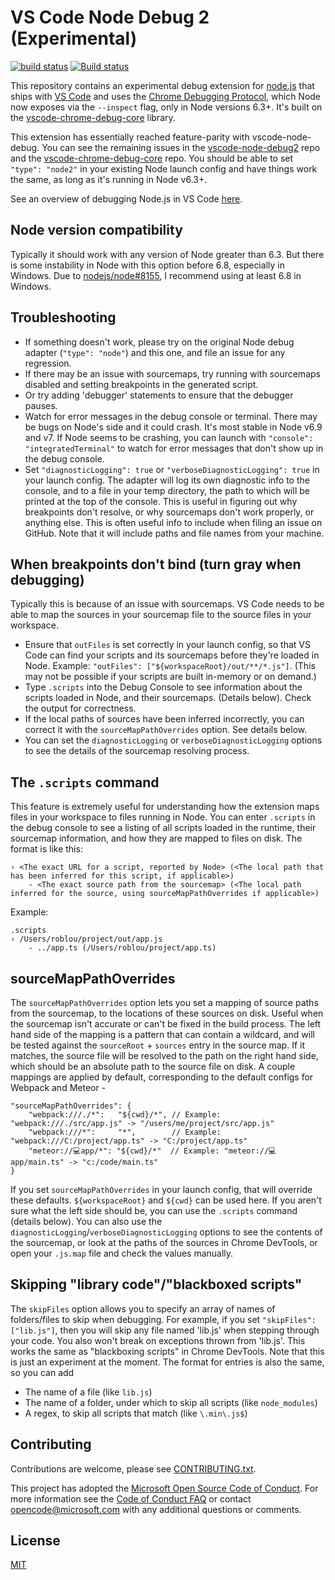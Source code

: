 # VS Code Node Debug 2 (Experimental)
[![build status](https://travis-ci.org/Microsoft/vscode-node-debug2.svg?branch=master)](https://travis-ci.org/Microsoft/vscode-node-debug2)
[![Build status](https://ci.appveyor.com/api/projects/status/qrr2hff3eagw5k05?svg=true)](https://ci.appveyor.com/project/roblourens/vscode-node-debug2)

This repository contains an experimental debug extension for [node.js](https://nodejs.org) that ships with [VS Code](https://code.visualstudio.com) and uses the [Chrome Debugging Protocol](https://chromedevtools.github.io/debugger-protocol-viewer/v8/), which Node now exposes via the `--inspect` flag, only in Node versions 6.3+. It's built on the [vscode-chrome-debug-core](https://github.com/Microsoft/vscode-chrome-debug-core) library.

This extension has essentially reached feature-parity with vscode-node-debug. You can see the remaining issues in the [vscode-node-debug2](https://github.com/Microsoft/vscode-node-debug2/issues) repo and the [vscode-chrome-debug-core](https://github.com/microsoft/vscode-chrome-debug-core/issues) repo. You should be able to set `"type": "node2"` in your existing Node launch config and have things work the same, as long as it's running in Node v6.3+.

See an overview of debugging Node.js in VS Code [here](https://code.visualstudio.com/docs/editor/debugging).

## Node version compatibility
Typically it should work with any version of Node greater than 6.3. But there is some instability in Node with this option before 6.8, especially in Windows. Due to [nodejs/node#8155](https://github.com/nodejs/node/issues/8155), I recommend using at least 6.8 in Windows.

## Troubleshooting
* If something doesn't work, please try on the original Node debug adapter (`"type": "node"`) and this one, and file an issue for any regression.
* If there may be an issue with sourcemaps, try running with sourcemaps disabled and setting breakpoints in the generated script.
* Or try adding 'debugger' statements to ensure that the debugger pauses.
* Watch for error messages in the debug console or terminal. There may be bugs on Node's side and it could crash. It's most stable in Node v6.9 and v7. If Node seems to be crashing, you can launch with `"console": "integratedTerminal"` to watch for error messages that don't show up in the debug console.
* Set `"diagnosticLogging": true` or `"verboseDiagnosticLogging": true` in your launch config. The adapter will log its own diagnostic info to the console, and to a file in your temp directory, the path to which will be printed at the top of the console. This is useful in figuring out why breakpoints don't resolve, or why sourcemaps don't work properly, or anything else. This is often useful info to include when filing an issue on GitHub. Note that it will include paths and file names from your machine.

## When breakpoints don't bind (turn gray when debugging)
Typically this is because of an issue with sourcemaps. VS Code needs to be able to map the sources in your sourcemap file to the source files in your workspace.
* Ensure that `outFiles` is set correctly in your launch config, so that VS Code can find your scripts and its sourcemaps before they're loaded in Node. Example: `"outFiles": ["${workspaceRoot}/out/**/*.js"]`. (This may not be possible if your scripts are built in-memory or on demand.)
* Type `.scripts` into the Debug Console to see information about the scripts loaded in Node, and their sourcemaps. (Details below). Check the output for correctness.
* If the local paths of sources have been inferred incorrectly, you can correct it with the `sourceMapPathOverrides` option. See details below.
* You can set the `diagnosticLogging` or `verboseDiagnosticLogging` options to see the details of the sourcemap resolving process.

## The `.scripts` command
This feature is extremely useful for understanding how the extension maps files in your workspace to files running in Node. You can enter `.scripts` in the debug console to see a listing of all scripts loaded in the runtime, their sourcemap information, and how they are mapped to files on disk. The format is like this:

```
› <The exact URL for a script, reported by Node> (<The local path that has been inferred for this script, if applicable>)
    - <The exact source path from the sourcemap> (<The local path inferred for the source, using sourceMapPathOverrides if applicable>)
```

Example:
```
.scripts
› /Users/roblou/project/out/app.js
    - ../app.ts (/Users/roblou/project/app.ts)
```

## sourceMapPathOverrides
The `sourceMapPathOverrides` option lets you set a mapping of source paths from the sourcemap, to the locations of these sources on disk. Useful when the sourcemap isn't accurate or can't be fixed in the build process. The left hand side of the mapping is a pattern that can contain a wildcard, and will be tested against the `sourceRoot` + `sources` entry in the source map. If it matches, the source file will be resolved to the path on the right hand side, which should be an absolute path to the source file on disk. A couple mappings are applied by default, corresponding to the default configs for Webpack and Meteor -
```
"sourceMapPathOverrides": {
    "webpack:///./*":   "${cwd}/*", // Example: "webpack:///./src/app.js" -> "/users/me/project/src/app.js"
    "webpack:///*":     "*",        // Example: "webpack:///C:/project/app.ts" -> "C:/project/app.ts"
    "meteor://💻app/*": "${cwd}/*"  // Example: "meteor://💻app/main.ts" -> "c:/code/main.ts"
}
```
If you set `sourceMapPathOverrides` in your launch config, that will override these defaults. `${workspaceRoot}` and `${cwd}` can be used here. If you aren't sure what the left side should be, you can use the `.scripts` command (details below). You can also use the `diagnosticLogging`/`verboseDiagnosticLogging` options to see the contents of the sourcemap, or look at the paths of the sources in Chrome DevTools, or open your `.js.map` file and check the values manually.

## Skipping "library code"/"blackboxed scripts"
The `skipFiles` option allows you to specify an array of names of folders/files to skip when debugging. For example, if you set `"skipFiles": ["lib.js"]`, then you will skip any file named 'lib.js' when stepping through your code. You also won't break on exceptions thrown from 'lib.js'. This works the same as "blackboxing scripts" in Chrome DevTools. Note that this is just an experiment at the moment. The format for entries is also the same, so you can add
  * The name of a file (like `lib.js`)
  * The name of a folder, under which to skip all scripts (like `node_modules`)
  * A regex, to skip all scripts that match (like `\.min\.js$`)

## Contributing
Contributions are welcome, please see [CONTRIBUTING.txt](CONTRIBUTING.txt).

This project has adopted the [Microsoft Open Source Code of Conduct](https://opensource.microsoft.com/codeofconduct/). For more information see the [Code of Conduct FAQ](https://opensource.microsoft.com/codeofconduct/faq/) or contact [opencode@microsoft.com](mailto:opencode@microsoft.com) with any additional questions or comments.

## License
[MIT](LICENSE.txt)
